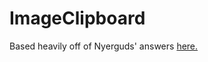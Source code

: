﻿# ImageClipboard

Based heavily off of Nyerguds' answers [here.](https://stackoverflow.com/questions/44177115/copying-from-and-to-clipboard-loses-image-transparency/46424800#46424800)